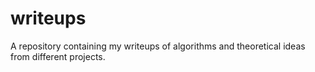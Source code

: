 # writeups

A repository containing my writeups of algorithms and theoretical ideas from different projects.
